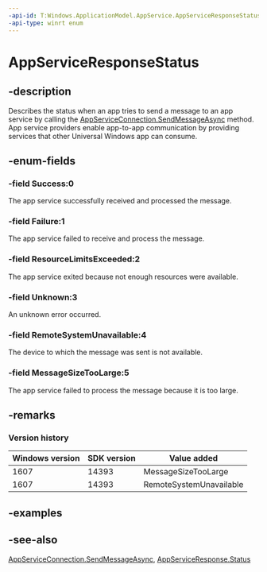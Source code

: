 ```yaml
---
-api-id: T:Windows.ApplicationModel.AppService.AppServiceResponseStatus
-api-type: winrt enum
---
```


<!-- Enumeration syntax
public enum Windows.ApplicationModel.AppService.AppServiceResponseStatus : int
-->

# AppServiceResponseStatus

## -description
Describes the status when an app tries to send a message to an app service by calling the [AppServiceConnection.SendMessageAsync](appserviceconnection_sendmessageasync_1777128850.md) method. App service providers enable app-to-app communication by providing services that other Universal Windows app can consume.

## -enum-fields
### -field Success:0
The app service successfully received and processed the message.

### -field Failure:1
The app service failed to receive and process the message.

### -field ResourceLimitsExceeded:2
The app service exited because not enough resources were available.

### -field Unknown:3
An unknown error occurred.

### -field RemoteSystemUnavailable:4
The device to which the message was sent is not available.

### -field MessageSizeTooLarge:5
The app service failed to process the message because it is too large.


## -remarks

### Version history

| Windows version | SDK version | Value added |
| -- | -- | -- |
| 1607 | 14393 | MessageSizeTooLarge |
| 1607 | 14393 | RemoteSystemUnavailable |

## -examples

## -see-also
[AppServiceConnection.SendMessageAsync](appserviceconnection_sendmessageasync_1777128850.md), [AppServiceResponse.Status](appserviceresponse_status.md)

